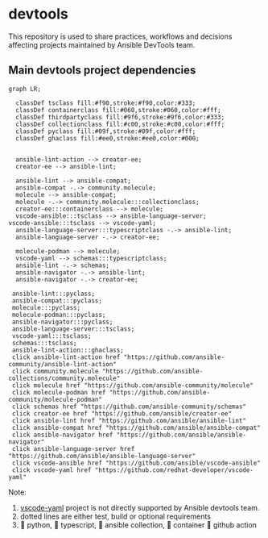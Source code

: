 # devtools

This repository is used to share practices, workflows and decisions affecting projects maintained by Ansible DevTools team.

## Main devtools project dependencies

```mermaid
graph LR;

  classDef tsclass fill:#f90,stroke:#f90,color:#333;
  classDef containerclass fill:#060,stroke:#060,color:#fff;
  classDef thirdpartyclass fill:#9f6,stroke:#9f6,color:#333;
  classDef collectionclass fill:#c00,stroke:#c00,color:#fff;
  classDef pyclass fill:#09f,stroke:#09f,color:#fff;
  classDef ghaclass fill:#ee0,stroke:#ee0,color:#000;


  ansible-lint-action --> creator-ee;
  creator-ee --> ansible-lint;

  ansible-lint --> ansible-compat;
  ansible-compat -.-> community.molecule;
  molecule --> ansible-compat;
  molecule -.-> community.molecule:::collectionclass;
  creator-ee:::containerclass --> molecule;
  vscode-ansible:::tsclass --> ansible-language-server;
vscode-ansible:::tsclass --> vscode-yaml;
  ansible-language-server:::typescriptclass -.-> ansible-lint;
  ansible-language-server -.-> creator-ee;

  molecule-podman --> molecule;
  vscode-yaml --> schemas:::typescriptclass;
  ansible-lint -.-> schemas;
  ansible-navigator -.-> ansible-lint;
  ansible-navigator -.-> creator-ee;

 ansible-lint:::pyclass;
 ansible-compat:::pyclass;
 molecule:::pyclass;
 molecule-podman:::pyclass;
 ansible-navigator:::pyclass;
 ansible-language-server:::tsclass;
 vscode-yaml:::tsclass;
 schemas:::tsclass;
 ansible-lint-action:::ghaclass;
 click ansible-lint-action href "https://github.com/ansible-community/ansible-lint-action"
 click community.molecule "https://github.com/ansible-collections/community.molecule"
 click molecule href "https://github.com/ansible-community/molecule"
 click molecule-podman href "https://github.com/ansible-community/molecule-podman"
 click schemas href "https://github.com/ansible-community/schemas"
 click creator-ee href "https://github.com/ansible/creator-ee"
 click ansible-lint href "https://github.com/ansible/ansible-lint"
 click ansible-compat href "https://github.com/ansible/ansible-compat"
 click ansible-navigator href "https://github.com/ansible/ansible-navigator"
 click ansible-language-server href "https://github.com/ansible/ansible-language-server"
 click vscode-ansible href "https://github.com/ansible/vscode-ansible"
 click vscode-yaml href "https://github.com/redhat-developer/vscode-yaml"
```

Note:
1. [vscode-yaml](https://github.com/redhat-developer/vscode-yaml) project is not directly supported by Ansible devtools team.
2. dotted lines are either test, build or optional requirements
3. 📘 python, 📙 typescript, 📕 ansible collection, 📗 container 📒 github action
